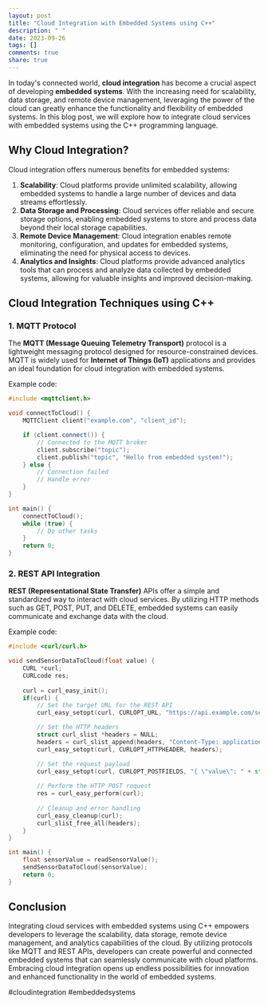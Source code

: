 ```yaml
---
layout: post
title: "Cloud Integration with Embedded Systems using C++"
description: " "
date: 2023-09-26
tags: []
comments: true
share: true
---
```


In today's connected world, **cloud integration** has become a crucial aspect of developing **embedded systems**. With the increasing need for scalability, data storage, and remote device management, leveraging the power of the cloud can greatly enhance the functionality and flexibility of embedded systems. In this blog post, we will explore how to integrate cloud services with embedded systems using the C++ programming language.

## Why Cloud Integration?

Cloud integration offers numerous benefits for embedded systems:

1. **Scalability**: Cloud platforms provide unlimited scalability, allowing embedded systems to handle a large number of devices and data streams effortlessly.
2. **Data Storage and Processing**: Cloud services offer reliable and secure storage options, enabling embedded systems to store and process data beyond their local storage capabilities.
3. **Remote Device Management**: Cloud integration enables remote monitoring, configuration, and updates for embedded systems, eliminating the need for physical access to devices.
4. **Analytics and Insights**: Cloud platforms provide advanced analytics tools that can process and analyze data collected by embedded systems, allowing for valuable insights and improved decision-making.

## Cloud Integration Techniques using C++

### 1. MQTT Protocol

The **MQTT (Message Queuing Telemetry Transport)** protocol is a lightweight messaging protocol designed for resource-constrained devices. MQTT is widely used for **Internet of Things (IoT)** applications and provides an ideal foundation for cloud integration with embedded systems. 

Example code:

```cpp
#include <mqttclient.h>

void connectToCloud() {
    MQTTClient client("example.com", "client_id");

    if (client.connect()) {
        // Connected to the MQTT broker
        client.subscribe("topic");
        client.publish("topic", "Hello from embedded system!");
    } else {
        // Connection failed
        // Handle error
    }
}

int main() {
    connectToCloud();
    while (true) {
        // Do other tasks
    }
    return 0;
}
```

### 2. REST API Integration

**REST (Representational State Transfer)** APIs offer a simple and standardized way to interact with cloud services. By utilizing HTTP methods such as GET, POST, PUT, and DELETE, embedded systems can easily communicate and exchange data with the cloud.

Example code:

```cpp
#include <curl/curl.h>

void sendSensorDataToCloud(float value) {
    CURL *curl;
    CURLcode res;
 
    curl = curl_easy_init();
    if(curl) {
        // Set the target URL for the REST API
        curl_easy_setopt(curl, CURLOPT_URL, "https://api.example.com/sensor-data");

        // Set the HTTP headers
        struct curl_slist *headers = NULL;
        headers = curl_slist_append(headers, "Content-Type: application/json");
        curl_easy_setopt(curl, CURLOPT_HTTPHEADER, headers);

        // Set the request payload
        curl_easy_setopt(curl, CURLOPT_POSTFIELDS, "{ \"value\": " + std::to_string(value) + " }");
 
        // Perform the HTTP POST request
        res = curl_easy_perform(curl);
 
        // Cleanup and error handling
        curl_easy_cleanup(curl);
        curl_slist_free_all(headers);
    }
}

int main() {
    float sensorValue = readSensorValue();
    sendSensorDataToCloud(sensorValue);
    return 0;
}
```

## Conclusion

Integrating cloud services with embedded systems using C++ empowers developers to leverage the scalability, data storage, remote device management, and analytics capabilities of the cloud. By utilizing protocols like MQTT and REST APIs, developers can create powerful and connected embedded systems that can seamlessly communicate with cloud platforms. Embracing cloud integration opens up endless possibilities for innovation and enhanced functionality in the world of embedded systems.

#cloudintegration #embeddedsystems